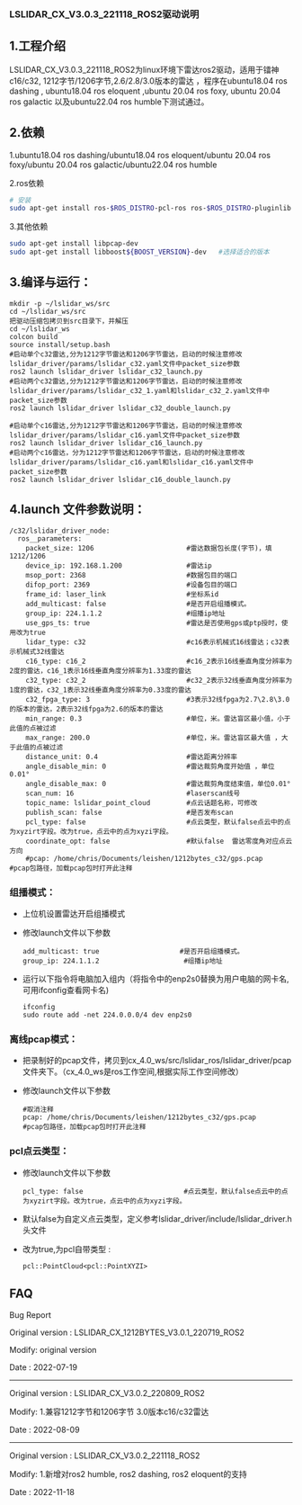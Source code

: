 ### LSLIDAR_CX_V3.0.3_221118_ROS2驱动说明

## 1.工程介绍

​		LSLIDAR_CX_V3.0.3_221118_ROS2为linux环境下雷达ros2驱动，适用于镭神c16/c32, 1212字节/1206字节,2.6/2.8/3.0版本的雷达 ，程序在ubuntu18.04 ros dashing , ubuntu18.04 ros eloquent ,ubuntu 20.04 ros foxy, ubuntu 20.04 ros galactic 以及ubuntu22.04 ros humble下测试通过。

## 2.依赖

1.ubuntu18.04 ros dashing/ubuntu18.04 ros eloquent/ubuntu 20.04 ros foxy/ubuntu 20.04 ros galactic/ubuntu22.04 ros humble

2.ros依赖

```bash
# 安装
sudo apt-get install ros-$ROS_DISTRO-pcl-ros ros-$ROS_DISTRO-pluginlib  ros-$ROS_DISTRO-pcl-conversions
```

3.其他依赖

~~~bash
sudo apt-get install libpcap-dev
sudo apt-get install libboost${BOOST_VERSION}-dev   #选择适合的版本
~~~

## 3.编译与运行：

~~~shell
mkdir -p ~/lslidar_ws/src
cd ~/lslidar_ws/src
把驱动压缩包拷贝到src目录下，并解压
cd ~/lslidar_ws
colcon build
source install/setup.bash
#启动单个c32雷达,分为1212字节雷达和1206字节雷达，启动的时候注意修改lslidar_driver/params/lslidar_c32.yaml文件中packet_size参数
ros2 launch lslidar_driver lslidar_c32_launch.py
#启动两个c32雷达,分为1212字节雷达和1206字节雷达，启动的时候注意修改lslidar_driver/params/lslidar_c32_1.yaml和lslidar_c32_2.yaml文件中packet_size参数 
ros2 launch lslidar_driver lslidar_c32_double_launch.py

#启动单个c16雷达,分为1212字节雷达和1206字节雷达，启动的时候注意修改lslidar_driver/params/lslidar_c16.yaml文件中packet_size参数
ros2 launch lslidar_driver lslidar_c16_launch.py
#启动两个c16雷达，分为1212字节雷达和1206字节雷达，启动的时候注意修改lslidar_driver/params/lslidar_c16.yaml和lslidar_c16.yaml文件中packet_size参数
ros2 launch lslidar_driver lslidar_c16_double_launch.py
~~~



## 4.launch 文件参数说明：

~~~shell
/c32/lslidar_driver_node:
  ros__parameters:
    packet_size: 1206                       #雷达数据包长度(字节)，填1212/1206 
    device_ip: 192.168.1.200                #雷达ip
    msop_port: 2368                         #数据包目的端口
    difop_port: 2369                        #设备包目的端口
    frame_id: laser_link                    #坐标系id
    add_multicast: false                    #是否开启组播模式。
    group_ip: 224.1.1.2                     #组播ip地址
    use_gps_ts: true                        #雷达是否使用gps或ptp授时，使用改为true
    lidar_type: c32                         #c16表示机械式16线雷达；c32表示机械式32线雷达
    c16_type: c16_2                         #c16_2表示16线垂直角度分辨率为2度的雷达，c16_1表示16线垂直角度分辨率为1.33度的雷达
    c32_type: c32_2                         #c32_2表示32线垂直角度分辨率为1度的雷达，c32_1表示32线垂直角度分辨率为0.33度的雷达
    c32_fpga_type: 3                        #3表示32线fpga为2.7\2.8\3.0的版本的雷达，2表示32线fpga为2.6的版本的雷达
    min_range: 0.3                          #单位，米。雷达盲区最小值，小于此值的点被过滤
    max_range: 200.0                        #单位，米。雷达盲区最大值 ，大于此值的点被过滤
    distance_unit: 0.4                      #雷达距离分辨率
    angle_disable_min: 0                    #雷达裁剪角度开始值 ，单位0.01°
    angle_disable_max: 0                    #雷达裁剪角度结束值，单位0.01°
    scan_num: 16                            #laserscan线号
    topic_name: lslidar_point_cloud         #点云话题名称，可修改
    publish_scan: false                     #是否发布scan
    pcl_type: false                         #点云类型，默认false点云中的点为xyzirt字段。改为true，点云中的点为xyzi字段。
    coordinate_opt: false                   #默认false  雷达零度角对应点云方向
    #pcap: /home/chris/Documents/leishen/1212bytes_c32/gps.pcap                        #pcap包路径，加载pcap包时打开此注释
~~~

### 组播模式：

- 上位机设置雷达开启组播模式

- 修改launch文件以下参数

  ~~~shell
  add_multicast: true                    #是否开启组播模式。
  group_ip: 224.1.1.2                     #组播ip地址
  ~~~

- 运行以下指令将电脑加入组内（将指令中的enp2s0替换为用户电脑的网卡名,可用ifconfig查看网卡名)

  ~~~shell
  ifconfig
  sudo route add -net 224.0.0.0/4 dev enp2s0
  ~~~



### 离线pcap模式：

- 把录制好的pcap文件，拷贝到cx_4.0_ws/src/lslidar_ros/lslidar_driver/pcap文件夹下。（cx_4.0_ws是ros工作空间,根据实际工作空间修改）

- 修改launch文件以下参数

  ~~~shell
  #取消注释
  pcap: /home/chris/Documents/leishen/1212bytes_c32/gps.pcap                        #pcap包路径，加载pcap包时打开此注释
  ~~~



###  pcl点云类型：

- 修改launch文件以下参数

  ~~~shell
  pcl_type: false                         #点云类型，默认false点云中的点为xyzirt字段。改为true，点云中的点为xyzi字段。
  ~~~

  

- 默认false为自定义点云类型，定义参考lslidar_driver/include/lslidar_driver.h头文件

- 改为true,为pcl自带类型 :

  ~~~shell
  pcl::PointCloud<pcl::PointXYZI>
  ~~~

  

## FAQ

Bug Report

Original version : LSLIDAR_CX_1212BYTES_V3.0.1_220719_ROS2

Modify:  original version

Date    : 2022-07-19

-----------------------------------------------------------------------------------------

Original version : LSLIDAR_CX_V3.0.2_220809_ROS2

Modify:  1.兼容1212字节和1206字节 3.0版本c16/c32雷达

Date    : 2022-08-09

---------------------

Original version : LSLIDAR_CX_V3.0.2_221118_ROS2

Modify:  1.新增对ros2 humble, ros2 dashing, ros2 eloquent的支持

Date    : 2022-11-18
